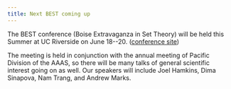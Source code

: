 ```yaml
---
title: Next BEST coming up
---
```


The BEST conference (Boise Extravaganza in Set Theory) will be held this Summer at UC Riverside on June 18--20. ([conference site](http://math.boisestate.edu/~best/))<!--more-->

The meeting is held in conjunction with the annual meeting of Pacific Division of the AAAS, so there will be many talks of general scientific interest going on as well. Our speakers will include Joel Hamkins, Dima Sinapova, Nam Trang, and Andrew Marks.
